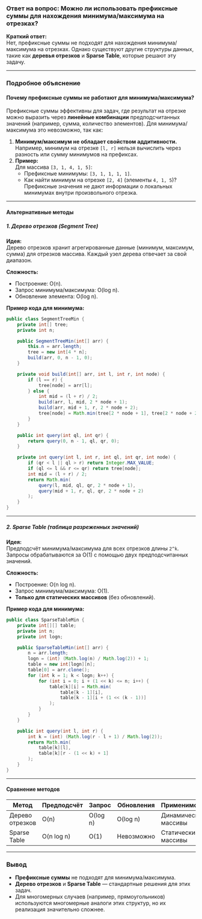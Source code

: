 ### **Ответ на вопрос: Можно ли использовать префиксные суммы для нахождения минимума/максимума на отрезках?**

**Краткий ответ:**  
Нет, префиксные суммы не подходят для нахождения минимума/максимума на отрезках. Однако существуют другие структуры данных, такие как **деревья отрезков** и **Sparse Table**, которые решают эту задачу.

---

### **Подробное объяснение**

#### **Почему префиксные суммы не работают для минимума/максимума?**
Префиксные суммы эффективны для задач, где результат на отрезке можно выразить через **линейные комбинации** предподсчитанных значений (например, сумма, количество элементов). Для минимума/максимума это невозможно, так как:
1. **Минимум/максимум не обладает свойством аддитивности.**  
   Например, минимум на отрезке `[l, r]` нельзя вычислить через разность или сумму минимумов на префиксах.
2. **Пример:**  
   Для массива `[3, 1, 4, 1, 5]`:
    - Префиксные минимумы: `[3, 1, 1, 1, 1]`.
    - Как найти минимум на отрезке `[2, 4]` (элементы `4, 1, 5`)?  
      Префиксные значения не дают информации о локальных минимумах внутри произвольного отрезка.

---

#### **Альтернативные методы**

##### **1. Дерево отрезков (Segment Tree)**
**Идея:**  
Дерево отрезков хранит агрегированные данные (минимум, максимум, сумма) для отрезков массива. Каждый узел дерева отвечает за свой диапазон.

**Сложность:**
- Построение: O(n).
- Запрос минимума/максимума: O(log n).
- Обновление элемента: O(log n).

**Пример кода для минимума:**
```java
public class SegmentTreeMin {
    private int[] tree;
    private int n;

    public SegmentTreeMin(int[] arr) {
        this.n = arr.length;
        tree = new int[4 * n];
        build(arr, 0, n - 1, 0);
    }

    private void build(int[] arr, int l, int r, int node) {
        if (l == r) {
            tree[node] = arr[l];
        } else {
            int mid = (l + r) / 2;
            build(arr, l, mid, 2 * node + 1);
            build(arr, mid + 1, r, 2 * node + 2);
            tree[node] = Math.min(tree[2 * node + 1], tree[2 * node + 2]);
        }
    }

    public int query(int ql, int qr) {
        return query(0, n - 1, ql, qr, 0);
    }

    private int query(int l, int r, int ql, int qr, int node) {
        if (qr < l || ql > r) return Integer.MAX_VALUE;
        if (ql <= l && r <= qr) return tree[node];
        int mid = (l + r) / 2;
        return Math.min(
            query(l, mid, ql, qr, 2 * node + 1),
            query(mid + 1, r, ql, qr, 2 * node + 2)
        );
    }
}
```

---

##### **2. Sparse Table (таблица разреженных значений)**
**Идея:**  
Предподсчёт минимума/максимума для всех отрезков длины `2^k`. Запросы обрабатываются за O(1) с помощью двух предподсчитанных значений.

**Сложность:**
- Построение: O(n log n).
- Запрос минимума/максимума: O(1).
- **Только для статических массивов** (без обновлений).

**Пример кода для минимума:**
```java
public class SparseTableMin {
    private int[][] table;
    private int n;
    private int logn;

    public SparseTableMin(int[] arr) {
        n = arr.length;
        logn = (int) (Math.log(n) / Math.log(2)) + 1;
        table = new int[logn][n];
        table[0] = arr.clone();
        for (int k = 1; k < logn; k++) {
            for (int i = 0; i + (1 << k) <= n; i++) {
                table[k][i] = Math.min(
                    table[k - 1][i],
                    table[k - 1][i + (1 << (k - 1))]
                );
            }
        }
    }

    public int query(int l, int r) {
        int k = (int) (Math.log(r - l + 1) / Math.log(2));
        return Math.min(
            table[k][l],
            table[k][r - (1 << k) + 1]
        );
    }
}
```

---

#### **Сравнение методов**
| Метод               | Предподсчёт | Запрос     | Обновления | Применимость          |
|---------------------|-------------|------------|------------|-----------------------|
| Дерево отрезков     | O(n)        | O(log n)   | O(log n)   | Динамические массивы |
| Sparse Table        | O(n log n)  | O(1)       | Невозможно | Статические массивы  |

---

### **Вывод**
- **Префиксные суммы** не подходят для минимума/максимума.
- **Дерево отрезков** и **Sparse Table** — стандартные решения для этих задач.
- Для многомерных случаев (например, прямоугольников) используются многомерные аналоги этих структур, но их реализация значительно сложнее.